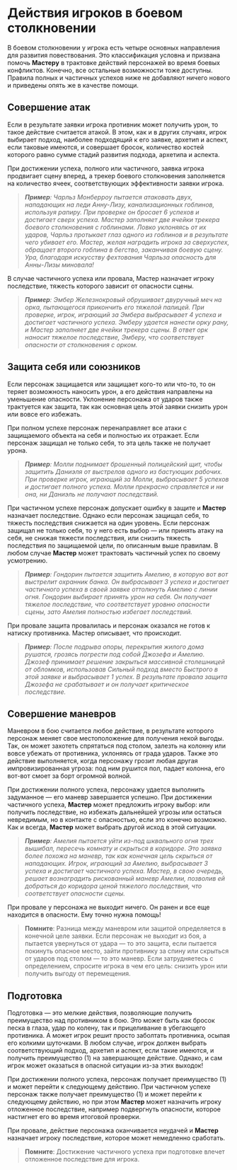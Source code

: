 # Действия игроков в боевом столкновении

В боевом столкновении у игрока есть четыре основных направления для развития повествования. Это классификация условна и призвана помочь **Мастеру** в трактовке действий персонажей во время боевых конфликтов. Конечно, все остальные возможности тоже доступны. Правила полных и частичных успехов ниже не добавляют ничего нового и приведены опять же в качестве помощи.

## Совершение атак
Если в результате заявки игрока противник может получить урон, то такое действие считается атакой. В этом, как и в других случаях, игрок выбирает подход, наиболее подходящий к его заявке, архетип и аспект, если таковые имеются, и совершает бросок, количество костей которого равно сумме стадий развития подхода, архетипа и аспекта.

При достижении успеха, полного или частичного, заявка игрока продвигает сцену вперед, а трекер боевого столкновения заполняется на количество ячеек, соответствующих эффективности заявки игрока.

> _**Пример**: Чарльз Монберроу пытается атаковать двух, нападающих на леди Анну-Лизу, канализационных гоблинов, используя рапиру. При проверке он бросает 6 успехов и достигает сверх успеха. Мастер заполняет две ячейки трекера боевого столкновения с гоблинами. Ловко уклоняясь от их ударов, Чарльз протыкает глаз одного из гоблинов и в результате чего убивает его. Мастер, желая наградить игрока за сверхуспех, обращает второго гоблина в бегство, заканчивая боевую сцену. Ура, благодаря искусству фехтования Чарльза опасность для Анны-Лизы миновала!_

 В случае частичного успеха или провала, Мастер назначает игроку последствие, тяжесть которого зависит от опасности сцены.

> _**Пример**: Эмбер Железнокровый обрушивает двуручный меч на орка, пытающегося прикончить его тяжелой палицей. При проверке, игрок, играющий за Эмбера выбрасывает 4 успеха и достигает частичного успеха. Эмберу удается нанести орку рану, и Мастер заполняет две ячейки трекера сцены. В ответ орк наносит тяжелое последствие, Эмберу, что соответствует  опасности от столкновения с орком._

## Защита себя или союзников

Если персонаж защищается или защищает кого-то или что-то, то он теряет возможность наносить урон, а его действия направлены на уменьшение опасности. Уклонение персонажа от ударов также трактуется как защита, так как основная цель этой заявки снизить урон или вовсе его избежать.

При полном успехе персонаж перенаправляет все атаки с защищаемого объекта на себя и полностью их отражает. Если персонаж защищал не только себя, то эта цель также не получает урона.

> _**Пример**: Молли поднимает брошенный полицейский щит, чтобы защитить Даниэля от выстрелов одного из бастующих рабочих. При проверке игрок, играющий за Молли, выбрасывает 5 успехов и достигает полного успеха. Молли прекрасно справляется и ни она, ни Даниэль не получают последствий._

При частичном успехе персонаж допускает ошибку в защите и **Мастер** назначает последствие. Однако если персонаж защищал себя, то тяжесть последствия снижается на один уровень. Если персонаж защищал не только себя, то у него есть выбор — или принять атаку на себя, не снижая тяжести последствия, или снизить тяжесть последствия по защищаемой цели, по описанным выше правилам. В любом случае **Мастер** может трактовать частичный успех по своему усмотрению.

> _**Пример**: Гондорин пытается защитить Амелию, в которую вот вот выстрелит охранник банка. Он выбрасывает 3 успеха и достигает частичного успеха в своей заявке оттолкнуть Амелию с линии огня. Гондорин выбирает принять урон на себя. Он получает тяжелое последствие, что соответствует уровню опасности сцены, зато Амелия полностью избегает последствий._

При провале защита провалилась и персонаж оказался не готов к натиску противника. Мастер описывает, что происходит.

> _**Пример**: После подрыва опоры, перекрытия жилого дома рушатся, грозясь погрести под собой Джозефа и Амелию. Джозеф принимает решение закрыться массивной столешницей от обломков, использовав Сильный подход вместо Быстрого в этой заявке и выбрасывает 1 успех. В результате провала защита Джозефа не срабатывает и он получает критическое последствие._

## Совершение маневров

Маневром в бою считается любое действие, в результате которого персонаж меняет свое местоположение для получения некой выгоды. Так, он может захотеть спрятаться под столом, залезть на колонну или вовсе убежать от противника, уклоняясь от града ударов. Также это действие выполняется, когда персонажу грозит любая другая импровизированная угроза: под ним рушится пол, падает колонна, его вот-вот смоет за борт огромной волной.

При достижении полного успеха, персонажу удается выполнить задуманное — его маневр завершается успешно. При достижении частичного успеха, **Мастер** может предложить игроку выбор: или получить последствие, но избежать дальнейшей угрозы или остаться невредимым, но в контакте с опасностью, если это конечно возможно. Как и всегда, **Мастер** может выбрать другой исход в этой ситуации.

> _**Пример**: Амелия пытается уйти из-под шквального огня трех вышибал, пересечь комнату и скрыться в коридоре. Это заявка более похожа на маневр, так как конечная цель скрыться от нападающих. Игрок, играющий за Амелию, выбрасывает 3 успеха и достигает частичного успеха. Мастер, в свою очередь, решает вознаградить рискованный маневр Амелии, позволив ей добраться до коридора ценой тяжелого последствия, что соответствует опасности сцены._

При провале у персонажа не выходит ничего. Он ранен и все еще находится в опасности. Ему точно нужна помощь!

>**Помните**: Разница между маневром или защитой определяется в конечной целе заявки. Если персонаж не выходит из боя, а пытается увернуться от удара — то это защита, если пытается покинуть опасное место, зайти противнику за спину или скрыться от ударов под столом — то это маневр. Если затрудняетесь с определением, спросите игрока в чем его цель: снизить урон или получить выгоду от перемещения.

## Подготовка
Подготовка — это мелкие действия, позволяющие получить преимущество над противником в бою. Это может быть как бросок песка в глаза, удар по колену, так и прицеливание в убегающего противника. А может игрок решит просто заболтать противника, осыпая его колкими шуточками. В любом случае, игрок должен выбрать соответствующий подход, архетип и аспект, если такие имеются, и получить преимущество (1) на завершающее действие. Однако, и сам игрок может оказаться в опасной ситуации из-за этих выходок!

При достижении полного успеха, персонаж получает преимущество (1) и может перейти к следующему действию. При частичном успехе персонаж также получает преимущество (1) и может перейти к следующему действию, но при этом **Мастер** может назначить игроку отложенное последствие, например подвергнуть опасности, которое настигнет его во время итоговой проверки.

При провале, действие персонажа оканчивается неудачей и **Мастер** назначает игроку последствие, которое может немедленно сработать.

> **Помните**: Достижение частичного успеха при подготовке влечет отложенное последствие для игрока.
